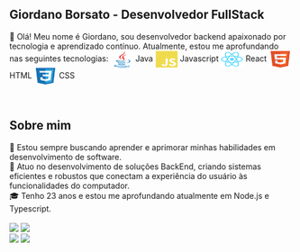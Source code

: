 ## Giordano Borsato - Desenvolvedor FullStack
👋 Olá! Meu nome é Giordano, sou desenvolvedor backend apaixonado por tecnologia e aprendizado contínuo. Atualmente, estou me aprofundando nas seguintes tecnologias:
  <img align="center" alt="Rafa-Java" height="30" width="40" src="https://raw.githubusercontent.com/devicons/devicon/master/icons/java/java-original.svg"> Java
  <img align="center" alt="Rafa-Js" height="30" width="40" src="https://raw.githubusercontent.com/devicons/devicon/master/icons/javascript/javascript-plain.svg"> Javascript
  <img align="center" alt="Rafa-React" height="30" width="40" src="https://raw.githubusercontent.com/devicons/devicon/master/icons/react/react-original.svg"> React
  <img align="center" alt="Rafa-HTML" height="30" width="40" src="https://raw.githubusercontent.com/devicons/devicon/master/icons/html5/html5-original.svg"> HTML
  <img align="center" alt="Rafa-CSS" height="30" width="40" src="https://raw.githubusercontent.com/devicons/devicon/master/icons/css3/css3-original.svg"> CSS
<div style="display: inline_block"><br>
</div>

## Sobre mim
<div>
  🌱 Estou sempre buscando aprender e aprimorar minhas habilidades em desenvolvimento de software.<br>
  💼 Atuo no desenvolvimento de soluções BackEnd, criando sistemas eficientes e robustos que conectam a experiência do usuário às funcionalidades do computador.<br>
  🎓 Tenho 23 anos e estou me aprofundando atualmente em Node.js e Typescript.<br>
</div><br>


<div>
  <img height="180cm" src="https://github-readme-stats.vercel.app/api?username=borsatogiordano&show_icons=true&theme=blue-green"/>
  <img height="180cm" src="https://github-readme-stats.vercel.app/api/top-langs/?username=borsatogiordano&layout=compact&theme=blue-green"/>
</div>
 
<div> 
  <a href="https://www.instagram.com/borsatogiordano_" target="_blank"><img src="https://img.shields.io/badge/-Instagram-%23E4405F?style=for-the-badge&logo=instagram&logoColor=white" target="_blank"></a>
  <a href="www.linkedin.com/in/borsatogiordano_" target="_blank"><img src="https://img.shields.io/badge/-LinkedIn-%230077B5?style=for-the-badge&logo=linkedin&logoColor=white" target="_blank"></a> 
</div>

